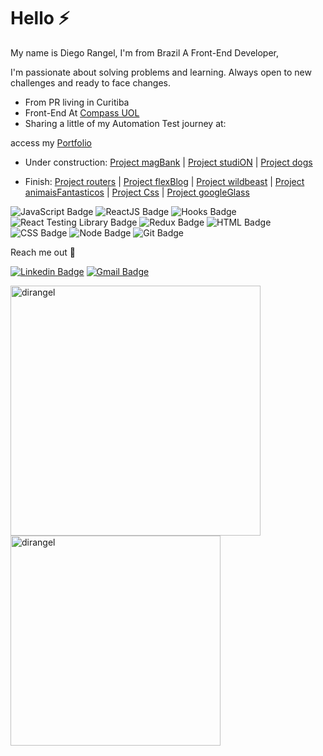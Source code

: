 # Hello ⚡

My name is Diego Rangel, I'm from Brazil A Front-End Developer, 

I'm passionate about solving problems and learning. Always open to new challenges and ready to face changes.



- From PR living in Curitiba
- Front-End At [Compass UOL](https://compass.uol/)
- Sharing a little of my Automation Test journey at: 

access my [Portfolio](http://drangel-portifolio.surge.sh/)

- Under construction:
[Project magBank](http://drangel-magbank.surge.sh/) | 
[Project studiON](http://drangel-studion.surge.sh/) |
[Project dogs](http://drangel-dogs.surge.sh/)

- Finish:
[Project routers](http://drangel-routers.surge.sh/) |
[Project flexBlog](http://drangel-flexblog.surge.sh/#preco) |
[Project wildbeast](http://drangel-wildbeast.surge.sh/) |
[Project animaisFantasticos](http://drangel-animaisfantasticos.surge.sh/) |
[Project Css](http://drangel-css.surge.sh/main/index.html) |
[Project googleGlass](http://drangel-googleglass.surge.sh/) 



![JavaScript Badge](https://img.shields.io/badge/-JavaScript-yellow?style=flat-square&logo=JavaScript&logoColor=white)
![ReactJS Badge](https://img.shields.io/badge/-React-61DAFB?style=flat-square&logo=React&logoColor=black)
![Hooks Badge](https://img.shields.io/badge/-Hooks-61DAFB?style=flat-square&logo=React&logoColor=black)
![React Testing Library Badge](https://img.shields.io/badge/-RTL-61DAFB?style=flat-square&logo=react&logoColor=black)
![Redux Badge](https://img.shields.io/badge/-Redux-764ABC?style=flat-square&logo=Redux&logoColor=white)
![HTML Badge](https://img.shields.io/badge/-HTML-E34F26?style=flat-square&logo=html5&logoColor=white)
![CSS Badge](https://img.shields.io/badge/-CSS-1572B6?style=flat-square&logo=css3&logoColor=white)
![Node Badge](https://img.shields.io/badge/-Node.js-339933?style=flat-square&logo=node.js&logoColor=white)
![Git Badge](https://img.shields.io/badge/-Git-F05032?style=flat-square&logo=git&logoColor=white)

Reach me out 🎯

[![Linkedin Badge](https://img.shields.io/badge/-LinkedIn-blue?style=flat-square&logo=Linkedin&logoColor=white&link=https://www.linkedin.com/in/diego-olair-rangel-035aa2110/)](https://www.linkedin.com/in/diego-olair-rangel-035aa2110/)
[![Gmail Badge](https://img.shields.io/badge/-Gmail-D14836?style=flat-square&logo=Gmail&logoColor=white&link=mailto:diegorangel.frontend@gmail.com)](mailto:diegorangel.frontend@gmail.com)


<a href="https://github.com/dirangel">
  <img align="center" width="400px" src="https://github-readme-stats.vercel.app/api?username=dirangel&show_icons=true&theme=dracula" alt="dirangel" />
</a>
<a href="https://github.com/dirangel">
  <img align="center" width="336px" src="https://github-readme-stats.vercel.app/api/top-langs/?username=dirangel&layout=compact&theme=dracula" alt="dirangel" />
</a>
